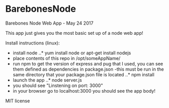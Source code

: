 # BarebonesNode
Barebones Node Web App - May 24 2017

This app just gives you the most basic set up of a node web app!

Install instructions (linux):

  - install node
        ..* yum install node or apt-get install nodejs
  - place contents of this repo in /opt/someAppName/
  - run npm to get the version of express and pug that I used, you can see them defined as dependencies in package.json
       -this must be run in the same directory that your package.json file is located
        ..* npm install
  - launch the app
       ..* node server.js
  - you should see "Linstening on port: 3000"
  - in your browser go to localhost:3000 you should see the app body!

MIT license

